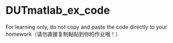 # DUTmatlab_ex_code
For learning only, do not copy and paste the code directly to your homework（请勿直接复制黏贴到你的作业哦！）
